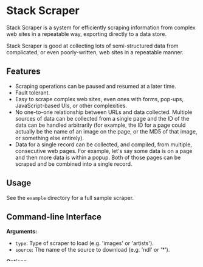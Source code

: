 # Stack Scraper

Stack Scraper is a system for efficiently scraping information from complex web sites in a repeatable way, exporting directly to a data store.

Stack Scraper is good at collecting lots of semi-structured data from complicated, or even poorly-written, web sites in a repeatable manner.

## Features

* Scraping operations can be paused and resumed at a later time.
* Fault tolerant.
* Easy to scrape complex web sites, even ones with forms, pop-ups, JavaScript-based UIs, or other complexities.
* No one-to-one relationship between URLs and data collected. Multiple sources of data can be collected from a single page and the ID of the data can be handled arbitrarily (for example, the ID for a page could actually be the name of an image on the page, or the MD5 of that image, or something else entirely).
* Data for a single record can be collected, and compiled, from multiple, consecutive web pages. For example, let's say some data is on a page and then more data is within a popup. Both of those pages can be scraped and be combined into a single record.

## Usage

See the `example` directory for a full sample scraper.

## Command-line Interface

**Arguments:**

* `type`: Type of scraper to load (e.g. 'images' or 'artists').
* `source`: The name of the source to download (e.g. 'ndl' or '*').

**Options:**

* `--scrape`: Scrape and process the results from the already-downloaded pages.
* `--process`: Process the results from the already-downloaded pages.
* `--reset`: Don't resume from where the last scrape left off.
* `--delete`: Delete all the data associated with the particular source.
* `--debug`: Output additional debugging information.
* `--test`: Test scraping and extraction of a source.
* `--test-url`: Test extraction against a specified URL.

**Initialization Properties:**

* `rootDataDir` (String): A full path to the root directory where downloaded data is stored. (See "File System" for more information.)
* `scrapersDir` (String): A full path to the directory where scraper `.js` files are stored. (See "Scrapers" for more information.)
* `directories` (Object<String>, optional): A key-value set of names of directories paired with the relative path to the directory. These directories will be created inside the individual source directory inside the `rootDataDir`. (See "File System" for more information.)
* `model` (Function): A function representing the model in which extracted data will be stored. (See "Datastore and Data Models" for more information.)
* `logModel` (Function): A function representing the log model for storing information about an in-progress site scrape. (See "Datastore and Data Models" for more information.)
* `postProcessors` (Object, optional): An object whose keys are the names of model properties which should be processed and values are functions through which the data will be processed. (See "Post-Processors" for more information.)

## Requirements

### Scrapers

### File System

### Datastore and Data Models

MongoDB + Mongoose

    dbFind(filter:Object, callback)
    dbFindById(id:String, callback)
    dbSave(data:Object, callback)
    dbUpdate(data:Object, newData:Object, callback)
    dbRemove(filter:Object, callback)
    dbLog(data:Object, callback)
    dbStreamLog(filter:Object) -> Stream
    dbRemoveLog(filter:Object, callback)

### Post-Processors